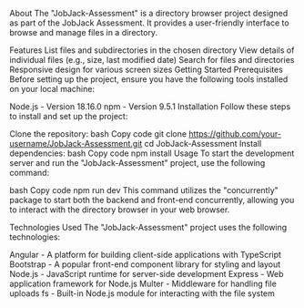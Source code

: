 
About
The "JobJack-Assessment" is a directory browser project designed as part of the JobJack Assessment. It provides a user-friendly interface to browse and manage files in a directory.

Features
List files and subdirectories in the chosen directory
View details of individual files (e.g., size, last modified date)
Search for files and directories
Responsive design for various screen sizes
Getting Started
Prerequisites
Before setting up the project, ensure you have the following tools installed on your local machine:

Node.js - Version 18.16.0
npm - Version 9.5.1
Installation
Follow these steps to install and set up the project:

Clone the repository:
bash
Copy code
git clone https://github.com/your-username/JobJack-Assessment.git
cd JobJack-Assessment
Install dependencies:
bash
Copy code
npm install
Usage
To start the development server and run the "JobJack-Assessment" project, use the following command:

bash
Copy code
npm run dev
This command utilizes the "concurrently" package to start both the backend and front-end concurrently, allowing you to interact with the directory browser in your web browser.

Technologies Used
The "JobJack-Assessment" project uses the following technologies:

Angular - A platform for building client-side applications with TypeScript
Bootstrap - A popular front-end component library for styling and layout
Node.js - JavaScript runtime for server-side development
Express - Web application framework for Node.js
Multer - Middleware for handling file uploads
fs - Built-in Node.js module for interacting with the file system
